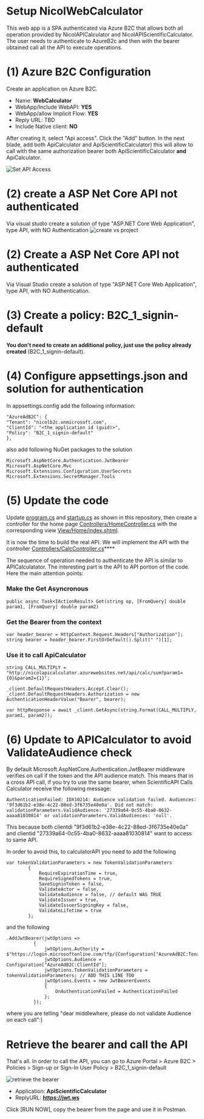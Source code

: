 # Setup NicolWebCalculator

This web app is a SPA authenticated via Azure B2C that allows both all operation provided by NicolAPICalculator and NicolAPIScientificCalculator. The user needs to authenticate to AzureB2c and then with the bearer obtained call all the API to execute operations.

# (1) Azure B2C Configuration
Create an application on Azure B2C.

* Name: **WebCalculator**
* WebApp/Include WebAPI: **YES**
* WebApp/allow Implicit Flow: **YES**
* Reply URL: TBD
* Include Native client: **NO**

After creating it, select "Api access". Click the "Add" button. In the next blade, add both ApiCalculator and ApiScientificCalculator) this will allow to call with the same authorization bearer both ApiScientificCalculator **and** ApiCalculator.

![Set API Access](assets/img12.png)

# (2) create a ASP Net Core API not authenticated
Via visual studio create a solution of type "ASP.NET Core Web Application", type API, with NO Authentication
![create vs project](assets/img04.png)

# (2) Create a ASP Net Core API not authenticated
Via Visual Studio create a solution of type "ASP.NET Core Web Application", type API, with NO Authentication.

# (3) Create a policy: B2C\_1\_signin-default
**You don't need to create an additional policy, just use the policy already created** (B2C_1_signin-default).

# (4) Configure appsettings.json and solution for authentication

In appsettings.config add the following information:

	"AzureAdB2C": {
	"Tenant": "nicolb2c.onmicrosoft.com",
	"ClientId": "<the application id (guid)>",
	"Policy": "B2C_1_signin-default"
	},

also add following NuGet packages to the solution

	Microsoft.AspNetCore.Authentication.JwtBearer
	Microsoft.AspNetCore.Mvc
	Microsoft.Extensions.Configuration.UserSecrets
	Microsoft.Extensions.SecretManager.Tools

# (5) Update the code 

Update [program.cs](nicold.playground/nicold.APICalculator/program.cs) and [startup.cs](nicold.playground/nicold.APICalculator/startup.cs) as shown in this repository, then create a controller for the home page [Controllers/HomeController.cs](nicold.playground/nicold.APICalculator/Controllers/HomeController.cs) with the corresponding view [View/Home/index.shtml](nicold.playground/nicold.APICalculator/View/Home/index.shtml).

It is now the time to build the real API. We will implement the API with the controller [Controllers/CalcController.cs](nicold.playground/nicold.APIScientificCalculator/Controllers/CalcController.cs)****

The sequence of operation needed to authenticate the API is similar to APICalculatator. The interesting part is the API to API portion of the code.
Here the main attention points:

### Make the Get Asyncronous
 	public async Task<IActionResult> Get(string op, [FromQuery] double param1, [FromQuery] double param2)

### Get the Bearer from the context
	var header_bearer = HttpContext.Request.Headers["Authorization"];
    string bearer = header_bearer.FirstOrDefault().Split(" ")[1];

### Use it to call ApiCalculator
	string CALL_MULTIPLY = "http://nicolapicalculator.azurewebsites.net/api/calc/sum?param1={0}&param2={1}";
	
	_client.DefaultRequestHeaders.Accept.Clear();
    _client.DefaultRequestHeaders.Authorization = new AuthenticationHeaderValue("Bearer", bearer);

    var httpResponse = await _client.GetAsync(string.Format(CALL_MULTIPLY, param1, param2));

# (6) Update to APICalculator to avoid ValidateAudience check

By default Microsoft.AspNetCore.Authentication.JwtBearer middleware verifies on call if the token and the API audience match. This means that in a cross API call, if you try to use the same bearer, when ScientificAPI Calls Calculator receive the following message:

	AuthenticationFailed: IDX10214: Audience validation failed. Audiences: '9f3d61b2-e38e-4c22-88ed-3f6735e40e0a'. Did not match: validationParameters.ValidAudience: '27339a64-0c55-4ba0-8632-aaaa81030814' or validationParameters.ValidAudiences: 'null'.

This because both clientdi "9f3d61b2-e38e-4c22-88ed-3f6735e40e0a" and clientid "27339a64-0c55-4ba0-8632-aaaa81030814" want to access to same API.

In order to avoid this, to calculatorAPI you need to add the following

	var tokenValidationParameters = new TokenValidationParameters
            {
                RequireExpirationTime = true,
                RequireSignedTokens = true,
                SaveSigninToken = false,
                ValidateActor = false,
                ValidateAudience = false, // default WAS TRUE
                ValidateIssuer = true,
                ValidateIssuerSigningKey = false,
                ValidateLifetime = true
            };

and the following

	.AddJwtBearer(jwtOptions =>
              {
                  jwtOptions.Authority = $"https://login.microsoftonline.com/tfp/{Configuration["AzureAdB2C:Tenant"]}/{Configuration["AzureAdB2C:Policy"]}/v2.0/";
                  jwtOptions.Audience = Configuration["AzureAdB2C:ClientId"];
                  jwtOptions.TokenValidationParameters = tokenValidationParameters; // ADD THIS LINE TOO
                  jwtOptions.Events = new JwtBearerEvents
                  {
                      OnAuthenticationFailed = AuthenticationFailed
                  };
              });

where you are telling "dear middlewhere, please do not validate Audience on each call":)

# Retrieve the bearer and call the API
That's all. In order to call the API, you can go to Azure Portal > Azure B2C > Policies > Sign-up or Sign-In User Policy > B2C_1_signin-default

![retrieve the bearer](assets/img10.png)

* Application: **ApiScientificCalculator**
* ReplyURL: **https://jwt.ws**

Click [RUN NOW], copy the bearer from the page and use it in Postman.



